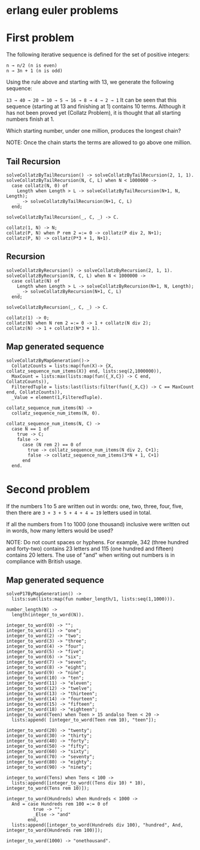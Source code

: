 erlang euler problems
=====

First problem
=====

The following iterative sequence is defined for the set of positive integers:

```
n → n/2 (n is even)
n → 3n + 1 (n is odd)
```

Using the rule above and starting with 13, we generate the following sequence:

`13 → 40 → 20 → 10 → 5 → 16 → 8 → 4 → 2 → 1`
It can be seen that this sequence (starting at 13 and finishing at 1) contains 10 terms. Although it has not been proved yet (Collatz Problem), it is thought that all starting numbers finish at 1.

Which starting number, under one million, produces the longest chain?

NOTE: Once the chain starts the terms are allowed to go above one million.

Tail Recursion
-----

```
solveCollatzByTailRecursion() -> solveCollatzByTailRecursion(2, 1, 1).
solveCollatzByTailRecursion(N, C, L) when N < 1000000 ->
  case collatz(N, 0) of
    Length when Length > L -> solveCollatzByTailRecursion(N+1, N, Length);
    _ -> solveCollatzByTailRecursion(N+1, C, L)
  end;

solveCollatzByTailRecursion(_, C, _) -> C.

collatz(1, N) -> N;
collatz(P, N) when P rem 2 =:= 0 -> collatz(P div 2, N+1);
collatz(P, N) -> collatz(P*3 + 1, N+1).
```

Recursion
-----

```
solveCollatzByRecursion() -> solveCollatzByRecursion(2, 1, 1).
solveCollatzByRecursion(N, C, L) when N < 1000000 ->
  case collatz(N) of
    Length when Length > L -> solveCollatzByRecursion(N+1, N, Length);
    _ -> solveCollatzByRecursion(N+1, C, L)
  end;

solveCollatzByRecursion(_, C, _) -> C.

collatz(1) -> 0;
collatz(N) when N rem 2 =:= 0 -> 1 + collatz(N div 2);
collatz(N) -> 1 + collatz(N*3 + 1).
```
  
Map generated sequence
-----
```
solveCollatzByMapGeneration()->
  CollatzCounts = lists:map(fun(X)-> {X, collatz_sequence_num_items(X)} end, lists:seq(2,1000000)),
  MaxCount = lists:max(lists:map(fun({_X,C}) -> C end, CollatzCounts)),
  FilteredTuple = lists:last(lists:filter(fun({_X,C}) -> C == MaxCount end, CollatzCounts)),
  _Value = element(1,FilteredTuple).
  
collatz_sequence_num_items(N) ->
  collatz_sequence_num_items(N, 0).
  
collatz_sequence_num_items(N, C) ->
  case N == 1 of
    true -> C;
    false ->
      case (N rem 2) == 0 of
        true -> collatz_sequence_num_items(N div 2, C+1);
        false -> collatz_sequence_num_items(3*N + 1, C+1)
      end
  end.
  ```
Second problem
=====
If the numbers 1 to 5 are written out in words: one, two, three, four, five, then there are `3 + 3 + 5 + 4 + 4 = 19` letters used in total.

If all the numbers from 1 to 1000 (one thousand) inclusive were written out in words, how many letters would be used?


NOTE: Do not count spaces or hyphens. For example, 342 (three hundred and forty-two) contains 23 letters and 115 (one hundred and fifteen) contains 20 letters. The use of "and" when writing out numbers is in compliance with British usage.

Map generated sequence
-----
```
solveP17ByMapGeneration() ->
  lists:sum(lists:map(fun number_length/1, lists:seq(1,1000))).

number_length(N) ->
  length(integer_to_word(N)).

integer_to_word(0) -> "";
integer_to_word(1) -> "one";
integer_to_word(2) -> "two";
integer_to_word(3) -> "three";
integer_to_word(4) -> "four";
integer_to_word(5) -> "five";
integer_to_word(6) -> "six";
integer_to_word(7) -> "seven";
integer_to_word(8) -> "eight";
integer_to_word(9) -> "nine";
integer_to_word(10) -> "ten";
integer_to_word(11) -> "eleven";
integer_to_word(12) -> "twelve";
integer_to_word(13) -> "thirteen";
integer_to_word(14) -> "fourteen";
integer_to_word(15) -> "fifteen";
integer_to_word(18) -> "eighteen";
integer_to_word(Teen) when Teen > 15 andalso Teen < 20 ->
  lists:append( [integer_to_word(Teen rem 10), "teen"]);

integer_to_word(20) -> "twenty";
integer_to_word(30) -> "thirty";
integer_to_word(40) -> "forty";
integer_to_word(50) -> "fifty";
integer_to_word(60) -> "sixty";
integer_to_word(70) -> "seventy";
integer_to_word(80) -> "eighty";
integer_to_word(90) -> "ninety";

integer_to_word(Tens) when Tens < 100 ->
  lists:append([integer_to_word((Tens div 10) * 10), integer_to_word(Tens rem 10)]);

integer_to_word(Hundreds) when Hundreds < 1000 ->
  And = case Hundreds rem 100 =:= 0 of
          true -> "";
          _Else -> "and"
        end,
  lists:append([integer_to_word(Hundreds div 100), "hundred", And, integer_to_word(Hundreds rem 100)]);

integer_to_word(1000) -> "onethousand".
```
